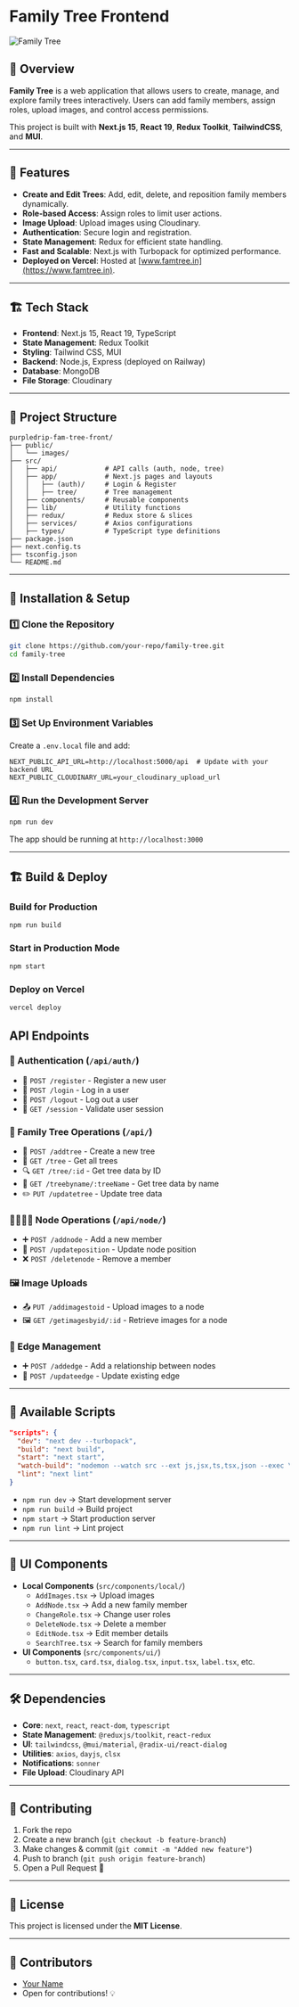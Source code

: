 # Family Tree Frontend

 ![Family Tree](https://your-image-url.com)

## 🌳 Overview
**Family Tree** is a web application that allows users to create, manage, and explore family trees interactively. Users can add family members, assign roles, upload images, and control access permissions.

This project is built with **Next.js 15**, **React 19**, **Redux Toolkit**, **TailwindCSS**, and **MUI**.

---

## 🚀 Features
- **Create and Edit Trees**: Add, edit, delete, and reposition family members dynamically.
- **Role-based Access**: Assign roles to limit user actions.
- **Image Upload**: Upload images using Cloudinary.
- **Authentication**: Secure login and registration.
- **State Management**: Redux for efficient state handling.
- **Fast and Scalable**: Next.js with Turbopack for optimized performance.
- **Deployed on Vercel**: Hosted at [www.famtree.in](https://www.famtree.in).

---

## 🏗️ Tech Stack
- **Frontend**: Next.js 15, React 19, TypeScript
- **State Management**: Redux Toolkit
- **Styling**: Tailwind CSS, MUI
- **Backend**: Node.js, Express (deployed on Railway)
- **Database**: MongoDB
- **File Storage**: Cloudinary

---

## 📂 Project Structure
```
purpledrip-fam-tree-front/
├── public/
│   └── images/
├── src/
│   ├── api/            # API calls (auth, node, tree)
│   ├── app/            # Next.js pages and layouts
│   │   ├── (auth)/     # Login & Register
│   │   ├── tree/       # Tree management
│   ├── components/     # Reusable components
│   ├── lib/            # Utility functions
│   ├── redux/          # Redux store & slices
│   ├── services/       # Axios configurations
│   ├── types/          # TypeScript type definitions
├── package.json
├── next.config.ts
├── tsconfig.json
└── README.md
```

---

## 🔧 Installation & Setup

### 1️⃣ Clone the Repository
```sh
git clone https://github.com/your-repo/family-tree.git
cd family-tree
```

### 2️⃣ Install Dependencies
```sh
npm install
```

### 3️⃣ Set Up Environment Variables
Create a `.env.local` file and add:
```env
NEXT_PUBLIC_API_URL=http://localhost:5000/api  # Update with your backend URL
NEXT_PUBLIC_CLOUDINARY_URL=your_cloudinary_upload_url
```

### 4️⃣ Run the Development Server
```sh
npm run dev
```

The app should be running at `http://localhost:3000`

---

## 🏗️ Build & Deploy
### Build for Production
```sh
npm run build
```

### Start in Production Mode
```sh
npm start
```

### Deploy on Vercel
```sh
vercel deploy
```

## API Endpoints

### **🔑 Authentication** (`/api/auth/`)
- 🔹 `POST /register` - Register a new user
- 🔹 `POST /login` - Log in a user
- 🔹 `POST /logout` - Log out a user
- 🔹 `GET /session` - Validate user session

### **🌳 Family Tree Operations** (`/api/`)
- 🌱 `POST /addtree` - Create a new tree
- 📜 `GET /tree` - Get all trees
- 🔍 `GET /tree/:id` - Get tree data by ID
- 🔎 `GET /treebyname/:treeName` - Get tree data by name
- ✏️ `PUT /updatetree` - Update tree data

### **👨‍👩‍👧‍👦 Node Operations** (`/api/node/`)
- ➕ `POST /addnode` - Add a new member
- 🔄 `POST /updateposition` - Update node position
- ❌ `POST /deletenode` - Remove a member

### **🖼️ Image Uploads**
- 📤 `PUT /addimagestoid` - Upload images to a node
- 🖼️ `GET /getimagesbyid/:id` - Retrieve images for a node

### **🔗 Edge Management**
- ➕ `POST /addedge` - Add a relationship between nodes
- 🔄 `POST /updateedge` - Update existing edge


---

## 📌 Available Scripts
```json
"scripts": {
  "dev": "next dev --turbopack",
  "build": "next build",
  "start": "next start",
  "watch-build": "nodemon --watch src --ext js,jsx,ts,tsx,json --exec \"npm run build\"",
  "lint": "next lint"
}
```
- `npm run dev` → Start development server
- `npm run build` → Build project
- `npm start` → Start production server
- `npm run lint` → Lint project

---

## 🎨 UI Components
- **Local Components** (`src/components/local/`)
  - `AddImages.tsx` → Upload images
  - `AddNode.tsx` → Add a new family member
  - `ChangeRole.tsx` → Change user roles
  - `DeleteNode.tsx` → Delete a member
  - `EditNode.tsx` → Edit member details
  - `SearchTree.tsx` → Search for family members
- **UI Components** (`src/components/ui/`)
  - `button.tsx`, `card.tsx`, `dialog.tsx`, `input.tsx`, `label.tsx`, etc.

---

## 🛠️ Dependencies
- **Core**: `next`, `react`, `react-dom`, `typescript`
- **State Management**: `@reduxjs/toolkit`, `react-redux`
- **UI**: `tailwindcss`, `@mui/material`, `@radix-ui/react-dialog`
- **Utilities**: `axios`, `dayjs`, `clsx`
- **Notifications**: `sonner`
- **File Upload**: Cloudinary API

---

## 📢 Contributing
1. Fork the repo
2. Create a new branch (`git checkout -b feature-branch`)
3. Make changes & commit (`git commit -m "Added new feature"`)
4. Push to branch (`git push origin feature-branch`)
5. Open a Pull Request 🚀

---

## 📄 License
This project is licensed under the **MIT License**.

---

## 👥 Contributors
- [Your Name](https://github.com/your-profile)
- Open for contributions! 💡

